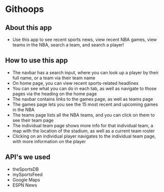 # Githoops

## About this app
- Use this app to see recent sports news, view recent NBA games, view teams in the NBA, search a team, and search a player!

## How to use this app
- The navbar has a search input, where you can look up a player by their full name, or a team via their team name
- On home page, you can view recent sports-related headlines
- You can see what you can do in each tab, as well as navigate to those pages via the heading on the home page
- The navbar contains links to the games page, as well as teams page
- The games page lets you see the 15 most recent and upcoming games in the NBA
- The teams page lists all the NBA teams, and you can click on them to see their team page
- The individual team page shows more info for that individual team, a map with the location of the stadium, as well as a current team roster
- Clicking on an individual player navigates to the individual team page, with more information on the player

## API's we used
- theSportsDB 
- mySportsFeed
- Google Maps
- ESPN News